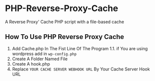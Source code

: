 # PHP-Reverse-Proxy-Cache
A Reverse Proxy' Cache PHP script with a file-based cache
## How To Use PHP Reverse Proxy Cache
1. Add Cache.php In The Fist Line Of The Program
1.1. if You are using wordpress add in `wp-config.php`
2. Create A Folder Named File
3. Create A hook.php
4. Replace `YOUR CACHE SERVER WEBHOOK URL` By Your Cache Server Hook URL
